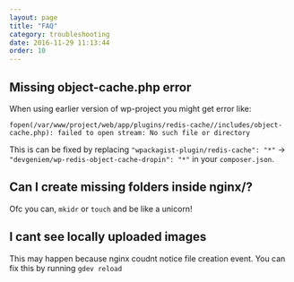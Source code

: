 ```yaml
---
layout: page
title: "FAQ"
category: troubleshooting
date: 2016-11-29 11:13:44
order: 10
---
```


## Missing object-cache.php error
When using earlier version of wp-project you might get error like:

```
fopen(/var/www/project/web/app/plugins/redis-cache//includes/object-cache.php): failed to open stream: No such file or directory
```

This is can be fixed by replacing `"wpackagist-plugin/redis-cache": "*"` -> `"devgeniem/wp-redis-object-cache-dropin": "*"` in your `composer.json`.

## Can I create missing folders inside nginx/?
Ofc you can, `mkidr` or `touch` and be like a unicorn!

## I cant see locally uploaded images
This may happen because nginx coudnt notice file creation event.
You can fix this by running `gdev reload`
